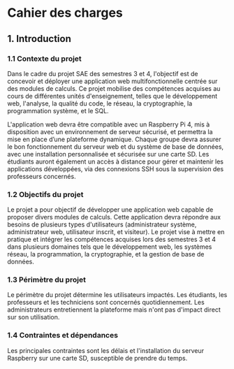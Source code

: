 # Cahier des charges

## 1. Introduction

### 1.1 Contexte du projet
Dans le cadre du projet SAE des semestres 3 et 4, l'objectif est de concevoir et déployer une application web multifonctionnelle centrée sur des modules de calculs. Ce projet mobilise des compétences acquises au cours de différentes unités d'enseignement, telles que le développement web, l'analyse, la qualité du code, le réseau, la cryptographie, la programmation système, et le SQL. 

L'application web devra être compatible avec un Raspberry Pi 4, mis à disposition avec un environnement de serveur sécurisé, et permettra la mise en place d’une plateforme dynamique. Chaque groupe devra assurer le bon fonctionnement du serveur web et du système de base de données, avec une installation personnalisée et sécurisée sur une carte SD. Les étudiants auront également un accès à distance pour gérer et maintenir les applications développées, via des connexions SSH sous la supervision des professeurs concernés.

### 1.2 Objectifs du projet
Le projet a pour objectif de développer une application web capable de proposer divers modules de calculs. Cette application devra répondre aux besoins de plusieurs types d'utilisateurs (administrateur système, administrateur web, utilisateur inscrit, et visiteur). Le projet vise à mettre en pratique et intégrer les compétences acquises lors des semestres 3 et 4 dans plusieurs domaines tels que le développement web, les systèmes réseau, la programmation, la cryptographie, et la gestion de base de données.

### 1.3 Périmètre du projet
Le périmètre du projet détermine les utilisateurs impactés. Les étudiants, les professeurs et les techniciens sont concernés quotidiennement. Les administrateurs entretiennent la plateforme mais n'ont pas d'impact direct sur son utilisation.

### 1.4 Contraintes et dépendances
Les principales contraintes sont les délais et l'installation du serveur Raspberry sur une carte SD, susceptible de prendre du temps.
